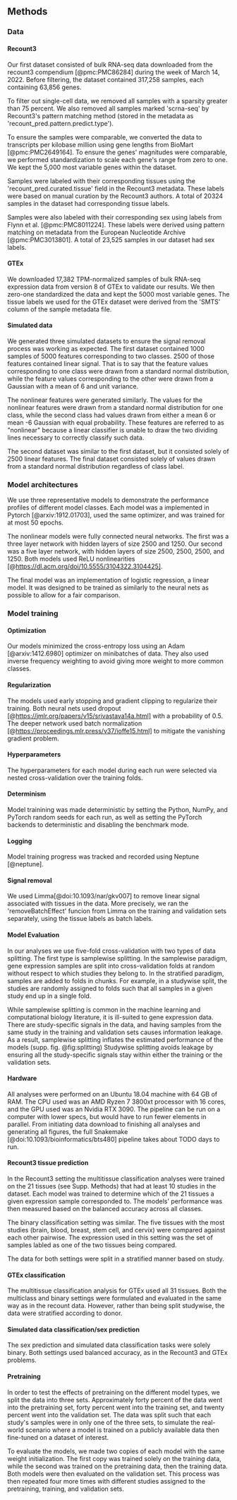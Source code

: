 ## Methods

### Data
#### Recount3
Our first dataset consisted of bulk RNA-seq data downloaded from the recount3 compendium [@pmc:PMC86284] during the week of March 14, 2022.
Before filtering, the dataset contained 317,258 samples, each containing 63,856 genes.

To filter out single-cell data, we removed all samples with a sparsity greater than 75 percent.
We also removed all samples marked 'scrna-seq' by Recount3's pattern matching method (stored in the metadata as 'recount_pred.pattern.predict.type').

To ensure the samples were comparable, we converted the data to transcripts per kilobase million using gene lengths from BioMart [@pmc:PMC2649164].
To ensure the genes' magnitudes were comparable, we performed standardization to scale each gene's range from zero to one.
We kept the 5,000 most variable genes within the dataset.

Samples were labeled with their corresponding tissues using the 'recount_pred.curated.tissue' field in the Recount3 metadata.
These labels were based on manual curation by the Recount3 authors.
A total of 20324 samples in the dataset had corresponding tissue labels.

Samples were also labeled with their corresponding sex using labels from Flynn et al. [@pmc:PMC8011224].
These labels were derived using pattern matching on metadata from the European Nucleotide Archive [@pmc:PMC3013801].
A total of 23,525 samples in our dataset had sex labels.

#### GTEx 
We downloaded 17,382 TPM-normalized samples of bulk RNA-seq expression data from version 8 of GTEx to validate our results.
We then zero-one standardized the data and kept the 5000 most variable genes.
The tissue labels we used for the GTEx dataset were derived from the 'SMTS' column of the sample metadata file.

#### Simulated data
We generated three simulated datasets to ensure the signal removal process was working as expected.
The first dataset contained 1000 samples of 5000 features corresponding to two classes. 
2500 of those features contained linear signal.
That is to say that the feature values corresponding to one class were drawn from a standard normal distribution, while the feature values corresponding to the other were drawn from a Gaussian with a mean of 6 and unit variance.

The nonlinear features were generated similarly.
The values for the nonlinear features were drawn from a standard normal distribution for one class, while the second class had values drawn from either a mean 6 or mean -6 Gaussian with equal probability.
These features are referred to as "nonlinear" because a linear classifier is unable to draw the two dividing lines necessary to correctly classify such data.

The second dataset was similar to the first dataset, but it consisted solely of 2500 linear features.
The final dataset consisted solely of values drawn from a standard normal distribution regardless of class label.

### Model architectures
We use three representative models to demonstrate the performance profiles of different model classes.
Each model was a implemented in Pytorch [@arxiv:1912.01703], used the same optimizer, and was trained for at most 50 epochs.

The nonlinear models were fully connected neural networks.
The first was a three layer network with hidden layers of size 2500 and 1250.
Our second was a five layer network, with hidden layers of size 2500, 2500, 2500, and 1250.
Both models used ReLU nonlinearities [@https://dl.acm.org/doi/10.5555/3104322.3104425].

The final model was an implementation of logistic regression, a linear model.
It was designed to be trained as similarly to the neural nets as possible to allow for a fair comparison.

### Model training
#### Optimization
Our models minimized the cross-entropy loss using an Adam [@arxiv:1412.6980] optimizer on minibatches of data.
They also used inverse frequency weighting to avoid giving more weight to more common classes.

#### Regularization
The models used early stopping and gradient clipping to regularize their training.
Both neural nets used dropout [@https://jmlr.org/papers/v15/srivastava14a.html] with a probability of 0.5.
The deeper network used batch normalization [@https://proceedings.mlr.press/v37/ioffe15.html] to mitigate the vanishing gradient problem.

#### Hyperparameters
The hyperparameters for each model during each run were selected via nested cross-validation over the training folds.

#### Determinism
Model trainining was made deterministic by setting the Python, NumPy, and PyTorch random seeds for each run, as well as setting the PyTorch backends to deterministic and disabling the benchmark mode.

#### Logging
Model training progress was tracked and recorded using Neptune [@neptune].

#### Signal removal
We used Limma[@doi:10.1093/nar/gkv007] to remove linear signal associated with tissues in the data.
More precisely, we ran the 'removeBatchEffect' funcion from Limma on the training and validation sets separately, using the tissue labels as batch labels.

#### Model Evaluation
In our analyses we use five-fold cross-validation with two types of data splitting.
The first type is samplewise splitting.
In the samplewise paradigm, gene expression samples are split into cross-validation folds at random without respect to which studies they belong to.
In the stratified paradigm, samples are added to folds in chunks.
For example, in a studywise split, the studies are randomly assigned to folds such that all samples in a given study end up in a single fold.

While samplewise splitting is common in the machine learning and computational biology literature, it is ill-suited to gene expression data.
There are study-specific signals in the data, and having samples from the same study in the training and validation sets causes information leakage.
As a result, samplewise splitting inflates the estimated performance of the models (supp. fig. @fig:splitting)
Studywise splitting avoids leakage by ensuring all the study-specific signals stay within either the training or the validation sets.

#### Hardware
All analyses were performed on an Ubuntu 18.04 machine with 64 GB of RAM.
The CPU used was an AMD Ryzen 7 3800xt processor with 16 cores, and the GPU used was an Nvidia RTX 3090.
The pipeline can be run on a computer with lower specs, but would have to run fewer elements in parallel.
From initiating data download to finishing all analyses and generating all figures, the full Snakemake [@doi:10.1093/bioinformatics/bts480] pipeline takes about TODO days to run.

#### Recount3 tissue prediction
In the Recount3 setting the multitissue classification analyses were trained on the 21 tissues (see Supp. Methods) that had at least 10 studies in the dataset.
Each model was trained to determine which of the 21 tissues a given expression sample corresponded to.
The models' performance was then measured based on the balanced accuracy across all classes.

The binary classification setting was similar.
The five tissues with the most studies (brain, blood, breast, stem cell, and cervix) were compared against each other pairwise.
The expression used in this setting was the set of samples labled as one of the two tissues being compared.

The data for both settings were split in a stratified manner based on study.

#### GTEx classification
The multitissue classification analysis for GTEx used all 31 tissues.
Both the multiclass and binary settings were formulated and evaluated in the same way as in the recount data.
However, rather than being split studywise, the data were stratified according to donor.

#### Simulated data classification/sex prediction
The sex prediction and simulated data classification tasks were solely binary.
Both settings used balanced accuracy, as in the Recount3 and GTEx problems. 

#### Pretraining
In order to test the effects of pretraining on the different model types, we split the data into three sets.
Approximately forty percent of the data went into the pretraining set, forty percent went into the training set, and twenty percent went into the validation set.
The data was split such that each study's samples were in only one of the three sets, to simulate the real-world scenario where a model is trained on a publicly available data then fine-tuned on a dataset of interest.

To evaluate the models, we made two copies of each model with the same weight initialization.
The first copy was trained solely on the training data, while the second was trained on the pretraining data, then the training data.
Both models were then evaluated on the validation set.
This process was then repeated four more times with different studies assigned to the pretraining, training, and validation sets.


